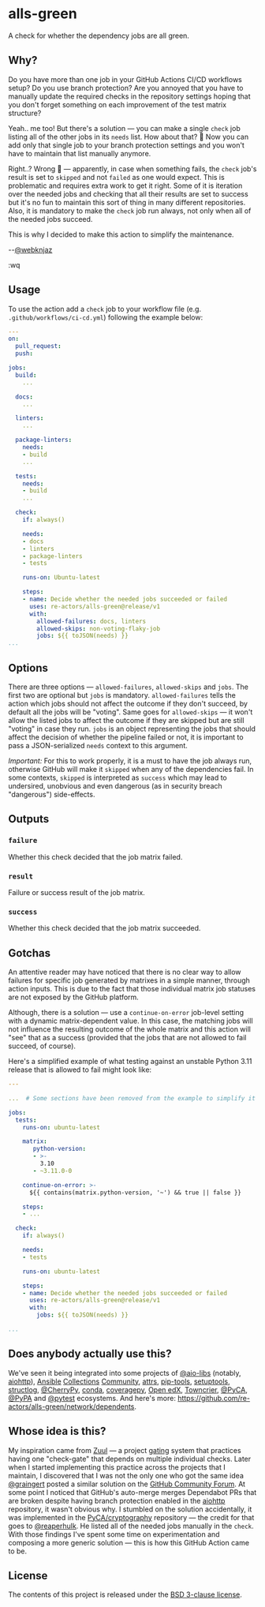 # alls-green

A check for whether the dependency jobs are all green.

## Why?

Do you have more than one job in your GitHub Actions CI/CD workflows
setup? Do you use branch protection? Are you annoyed that you have to
manually update the required checks in the repository settings hoping
that you don't forget something on each improvement of the test matrix
structure?

Yeah.. me too! But there's a solution — you can make a single `check`
job listing all of the other jobs in its `needs` list. How about that?
🤯 Now you can add only that single job to your branch protection
settings and you won't have to maintain that list manually anymore.

Right..? Wrong 🙁 — apparently, in case when something fails, the
`check` job's result is set to `skipped` and not `failed` as one would
expect. This is problematic and requires extra work to get it right.
Some of it is iteration over the needed jobs and checking that all their
results are set to success but it's no fun to maintain this sort of
thing in many different repositories. Also, it is mandatory to make the
`check` job run always, not only when all of the needed jobs succeed.

This is why I decided to make this action to simplify the maintenance.

--[@webknjaz]

:wq


## Usage

To use the action add a `check` job to your workflow file (e.g.
`.github/workflows/ci-cd.yml`) following the example below:


```yml
---
on:
  pull_request:
  push:

jobs:
  build:
    ...

  docs:
    ...

  linters:
    ...

  package-linters:
    needs:
    - build
    ...

  tests:
    needs:
    - build
    ...

  check:
    if: always()

    needs:
    - docs
    - linters
    - package-linters
    - tests

    runs-on: Ubuntu-latest

    steps:
    - name: Decide whether the needed jobs succeeded or failed
      uses: re-actors/alls-green@release/v1
      with:
        allowed-failures: docs, linters
        allowed-skips: non-voting-flaky-job
        jobs: ${{ toJSON(needs) }}
...
```


## Options

There are three options — `allowed-failures`, `allowed-skips` and
`jobs`. The first two are optional but `jobs` is mandatory.
`allowed-failures` tells the action which jobs should not affect the
outcome if they don't succeed, by default all the jobs will
be "voting". Same goes for `allowed-skips` — it won't allow the listed
jobs to affect the outcome if they are skipped but are still "voting" in
case they run. `jobs` is an object representing the jobs that should
affect the decision of whether the pipeline failed or not, it is
important to pass a JSON-serialized `needs` context to this argument.

*Important:* For this to work properly, it is a must to have the job
always run, otherwise GitHub will make it `skipped` when any of the
dependencies fail. In some contexts, `skipped` is interpreted as
`success` which may lead to undersired, unobvious and even dangerous (as
in security breach "dangerous") side-effects.


## Outputs


### ``failure``

Whether this check decided that the job matrix failed.


### ``result``

Failure or success result of the job matrix.


### ``success``

Whether this check decided that the job matrix succeeded.


## Gotchas

An attentive reader may have noticed that there is no clear way to
allow failures for specific job generated by matrixes in a simple
manner, through action inputs. This is due to the fact that those
individual matrix job statuses are not exposed by the GitHub platform.

Although, there is a solution — use a `continue-on-error`
job-level setting with a dynamic matrix-dependent value. In this case,
the matching jobs will not influence the resulting outcome of the
whole matrix and this action will "see" that as a success (provided
that the jobs that are not allowed to fail succeed, of course).

Here's a simplified example of what testing against an unstable
Python 3.11 release that is allowed to fail might look like:
```yaml
---

...  # Some sections have been removed from the example to simplify it

jobs:
  tests:
    runs-on: ubuntu-latest

    matrix:
       python-version:
       - >-
         3.10
       - ~3.11.0-0

    continue-on-error: >-
      ${{ contains(matrix.python-version, '~') && true || false }}

    steps:
    - ...

  check:
    if: always()

    needs:
    - tests

    runs-on: ubuntu-latest

    steps:
    - name: Decide whether the needed jobs succeeded or failed
      uses: re-actors/alls-green@release/v1
      with:
        jobs: ${{ toJSON(needs) }}

...
```


## Does anybody actually use this?

We've seen it being integrated into some projects of [@aio-libs]
(notably, [aiohttp]), [Ansible] [Collections][Ansible Collections]
[Community][Ansible Community], [attrs], [pip-tools], [setuptools],
[structlog], [@CherryPy], [conda], [coveragepy], [Open edX],
[Towncrier], [@PyCA], [@PyPA] and [@pytest] ecosystems. And here's more:
https://github.com/re-actors/alls-green/network/dependents.


## Whose idea is this?

My inspiration came from [Zuul] — a project [gating] system that
practices having one "check-gate" that depends on multiple individual
checks. Later when I started implementing this practice across the
projects that I maintain, I discovered that I was not the only one who
got the same idea [@graingert] posted a similar solution on the [GitHub
Community Forum][forum:check]. At some point I noticed that GitHub's
auto-merge merges Dependabot PRs that are broken despite having branch
protection enabled in the [aiohttp] repository, it wasn't obvious why.
I stumbled on the solution accidentally, it was implemented in the
[PyCA/cryptography] repository — the credit for that goes to
[@reaperhulk]. He listed all of the needed jobs manually in the `check`.
With those findings I've spent some time on experimentation and
composing a more generic solution — this is how this GitHub Action came
to be.


## License

The contents of this project is released under the
[BSD 3-clause license].


[aiohttp]: https://github.com/aio-libs/aiohttp
[Ansible]: https://github.com/ansible
[Ansible Collections]: https://github.com/ansible-collections
[Ansible Community]: https://github.com/ansible-community
[attrs]: https://github.com/python-attrs/attrs
[BSD 3-clause license]: LICENSE.md
[conda]: https://github.com/conda/conda
[coveragepy]: https://github.com/nedbat/coveragepy
[forum:check]:
https://github.com/orgs/community/discussions/26733#discussioncomment-3253151
[gating]: https://gating.dev
[Open edX]: https://github.com/openedx/edx-platform
[pip-tools]: https://github.com/jazzband/pip-tools
[PyCA/cryptography]: https://github.com/PyCA/cryptography
[setuptools]: https://github.com/PyPA/setuptools
[structlog]: https://github.com/hynek/structlog
[Towncrier]: https://github.com/twisted/towncrier
[Zuul]: https://zuul-ci.org
[@aio-libs]: https://github.com/aio-libs
[@CherryPy]: https://github.com/cherrypy
[@graingert]: https://github.com/sponsors/graingert
[@PyCA]: https://github.com/PyCA
[@PyPA]: https://github.com/PyPA
[@pytest]: https://github.com/pytest-dev
[@reaperhulk]: https://github.com/sponsors/reaperhulk
[@webknjaz]: https://github.com/sponsors/webknjaz
